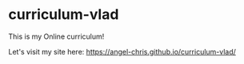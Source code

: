 # curriculum-vlad
This is my Online curriculum!

Let's visit my site here: https://angel-chris.github.io/curriculum-vlad/
